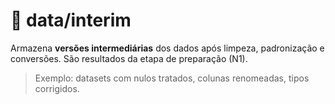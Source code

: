 # 📂 data/interim

Armazena **versões intermediárias** dos dados após limpeza, padronização e conversões.
São resultados da etapa de preparação (N1).

> Exemplo: datasets com nulos tratados, colunas renomeadas, tipos corrigidos.
